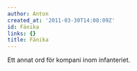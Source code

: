 ```yaml
---
author: Anton
created_at: '2011-03-30T14:08:09Z'
id: Fänika
links: {}
title: Fänika
---
```


Ett annat ord för kompani inom infanteriet.
